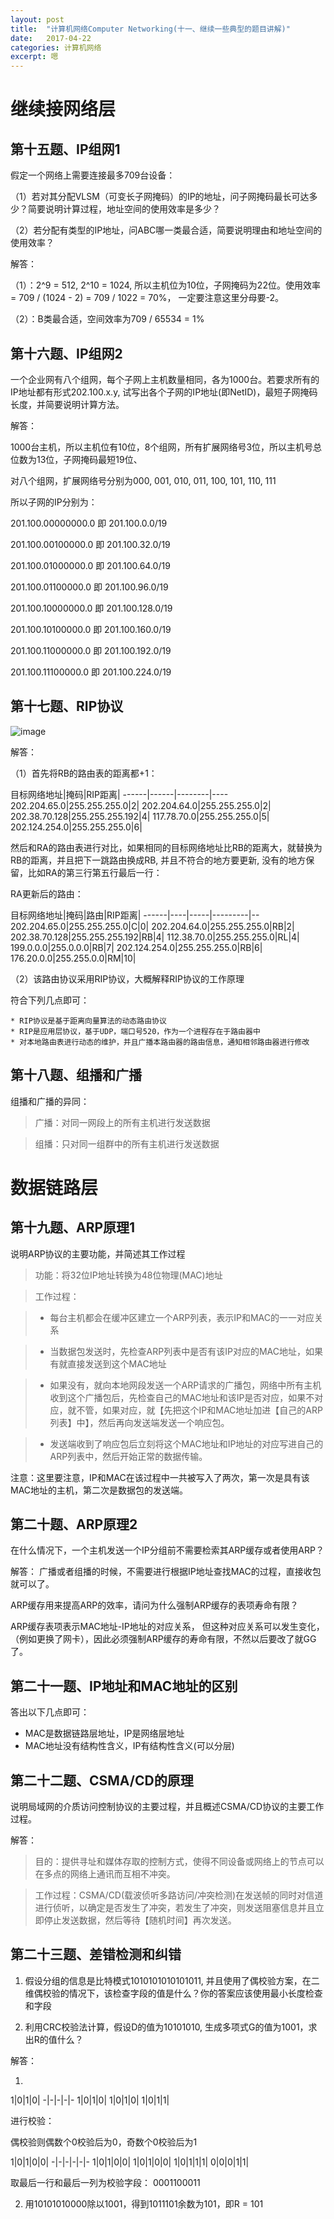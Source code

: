 ```yaml
---
layout: post
title:  "计算机网络Computer Networking(十一、继续一些典型的题目讲解)"
date:   2017-04-22
categories: 计算机网络
excerpt: 嗯
---
```


# 继续接网络层

## 第十五题、IP组网1

假定一个网络上需要连接最多709台设备：

（1）若对其分配VLSM（可变长子网掩码）的IP的地址，问子网掩码最长可达多少？简要说明计算过程，地址空间的使用效率是多少？

（2）若分配有类型的IP地址，问ABC哪一类最合适，简要说明理由和地址空间的使用效率？


解答：

（1）：2^9 = 512, 2^10 = 1024, 所以主机位为10位，子网掩码为22位。使用效率 = 709 / (1024 - 2) = 709 / 1022 = 70%， 一定要注意这里分母要-2。

（2）：B类最合适，空间效率为709 / 65534 = 1%


## 第十六题、IP组网2

一个企业网有八个组网，每个子网上主机数量相同，各为1000台。若要求所有的IP地址都有形式202.100.x.y, 试写出各个子网的IP地址(即NetID)，最短子网掩码长度，并简要说明计算方法。

解答：

1000台主机，所以主机位有10位，8个组网，所有扩展网络号3位，所以主机号总位数为13位，子网掩码最短19位、

对八个组网，扩展网络号分别为000, 001, 010, 011, 100, 101, 110, 111

所以子网的IP分别为：

201.100.00000000.0 即 201.100.0.0/19

201.100.00100000.0 即 201.100.32.0/19

201.100.01000000.0 即 201.100.64.0/19

201.100.01100000.0 即 201.100.96.0/19

201.100.10000000.0 即 201.100.128.0/19

201.100.10100000.0 即 201.100.160.0/19

201.100.11000000.0 即 201.100.192.0/19

201.100.11100000.0 即 201.100.224.0/19


## 第十七题、RIP协议

![image](http://i1.piimg.com/1949/6eb2a801a939cde0.png)

解答：

（1）首先将RB的路由表的距离都+1：

目标网络地址|掩码|RIP距离|
------|------|--------|----
202.204.65.0|255.255.255.0|2|
202.204.64.0|255.255.255.0|2|
202.38.70.128|255.255.255.192|4|
117.78.70.0|255.255.255.0|5|
202.124.254.0|255.255.255.0|6|

然后和RA的路由表进行对比，如果相同的目标网络地址比RB的距离大，就替换为RB的距离，并且把下一跳路由换成RB, 并且不符合的地方要更新, 没有的地方保留，比如RA的第三行第五行最后一行：

RA更新后的路由：

目标网络地址|掩码|路由|RIP距离|
------|----|-----|---------|--
202.204.65.0|255.255.255.0|C|0|
202.204.64.0|255.255.255.0|RB|2|
202.38.70.128|255.255.255.192|RB|4|
112.38.70.0|255.255.255.0|RL|4|
199.0.0.0|255.0.0.0|RB|7|
202.124.254.0|255.255.255.0|RB|6|
176.20.0.0|255.255.0.0|RM|10|

（2）该路由协议采用RIP协议，大概解释RIP协议的工作原理

符合下列几点即可：

	* RIP协议是基于距离向量算法的动态路由协议
	* RIP是应用层协议，基于UDP，端口号520，作为一个进程存在于路由器中
	* 对本地路由表进行动态的维护，并且广播本路由器的路由信息，通知相邻路由器进行修改


## 第十八题、组播和广播

组播和广播的异同：

> 广播：对同一网段上的所有主机进行发送数据

> 组播：只对同一组群中的所有主机进行发送数据

# 数据链路层

## 第十九题、ARP原理1

说明ARP协议的主要功能，并简述其工作过程

> 功能：将32位IP地址转换为48位物理(MAC)地址

> 工作过程：

> * 每台主机都会在缓冲区建立一个ARP列表，表示IP和MAC的一一对应关系

> * 当数据包发送时，先检查ARP列表中是否有该IP对应的MAC地址，如果有就直接发送到这个MAC地址

> * 如果没有，就向本地网段发送一个ARP请求的广播包，网络中所有主机收到这个广播包后，先检查自己的MAC地址和该IP是否对应，如果不对应，就不管，如果对应，就【先把这个IP和MAC地址加进【自己的ARP列表】中】，然后再向发送端发送一个响应包。

> * 发送端收到了响应包后立刻将这个MAC地址和IP地址的对应写进自己的ARP列表中，然后开始正常的数据传输。

注意：这里要注意，IP和MAC在该过程中一共被写入了两次，第一次是具有该MAC地址的主机，第二次是数据包的发送端。

## 第二十题、ARP原理2

在什么情况下，一个主机发送一个IP分组前不需要检索其ARP缓存或者使用ARP？

解答： 广播或者组播的时候，不需要进行根据IP地址查找MAC的过程，直接收包就可以了。

ARP缓存用来提高ARP的效率，请问为什么强制ARP缓存的表项寿命有限？

ARP缓存表项表示MAC地址-IP地址的对应关系， 但这种对应关系可以发生变化，（例如更换了网卡），因此必须强制ARP缓存的寿命有限，不然以后要改了就GG了。

## 第二十一题、IP地址和MAC地址的区别

答出以下几点即可：

* MAC是数据链路层地址，IP是网络层地址
* MAC地址没有结构性含义，IP有结构性含义(可以分层)


## 第二十二题、CSMA/CD的原理

说明局域网的介质访问控制协议的主要过程，并且概述CSMA/CD协议的主要工作过程。

解答：

> 目的：提供寻址和媒体存取的控制方式，使得不同设备或网络上的节点可以在多点的网络上通讯而互相不冲突。

> 工作过程：CSMA/CD(载波侦听多路访问/冲突检测)在发送帧的同时对信道进行侦听，以确定是否发生了冲突，若发生了冲突，则发送阻塞信息并且立即停止发送数据，然后等待【随机时间】再次发送。

## 第二十三题、差错检测和纠错

1. 假设分组的信息是比特模式1010101010101011, 并且使用了偶校验方案，在二维偶校验的情况下，该检查字段的值是什么？你的答案应该使用最小长度检查和字段

2. 利用CRC校验法计算，假设D的值为10101010, 生成多项式G的值为1001，求出R的值什么？

解答：

1.

1|0|1|0|
-|-|-|-|-
1|0|1|0|
1|0|1|0|
1|0|1|1|

进行校验：

偶校验则偶数个0校验后为0，奇数个0校验后为1

1|0|1|0|0|
-|-|-|-|-|-
1|0|1|0|0|
1|0|1|0|0|
1|0|1|1|1|
0|0|0|1|1|

取最后一行和最后一列为校验字段： 0001100011

2. 用10101010000除以1001，得到1011101余数为101，即R = 101























